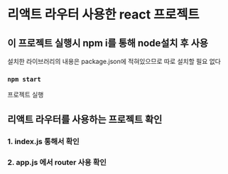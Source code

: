 # 리액트 라우터 사용한 react 프로젝트

## 이 프로젝트 실행시 npm i를 통해 node설치 후 사용
설치한 라이브러리의 내용은 package.json에 적혀있으므로 따로 설치할 필요 없다

### `npm start`
프로젝트 실행

## 리액트 라우터를 사용하는 프로젝트 확인

### 1. index.js 통해서 <BrowserRouter>확인 
### 2. app.js 에서 router 사용 확인
